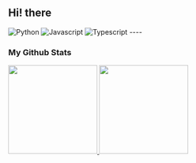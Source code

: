 ## Hi! there

<img alt="Python" src ="https://img.shields.io/badge/Python-3776AB.svg?&style=for-the-badge&logo=Python&logoColor=white"/>
<img alt="Javascript" src ="https://img.shields.io/badge/Javascript-F7DF1E.svg?&style=for-the-badge&logo=Javascript&logoColor=white"/>
<img alt="Typescript" src ="https://img.shields.io/badge/Typescript-3178C6.svg?&style=for-the-badge&logo=Typescript&logoColor=white"/>
----

### My Github Stats
<a href="#">
  <img src="https://github-readme-stats.vercel.app/api?username=sysnar&show_icons=true&theme=radical" height="180px">
</a>
<a href="#">
  <img src="https://github-readme-stats.vercel.app/api/top-langs/?username=sysnar&hide=html,scss,css,ejs&layout=compact" height="180px">
</a>

